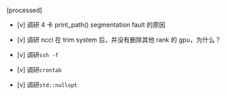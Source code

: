 [processed]

* [v] 调研 4 卡 print_path() segmentation fault 的原因

* [v] 调研 nccl 在 trim system 后，并没有删除其他 rank 的 gpu，为什么？

* [v] 调研`ssh -f`

* [v] 调研`crontab`

* [v] 调研`std::nullopt`
